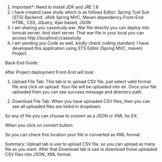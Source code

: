 
1.	Important*: Need to install JDK and JRE 1.8
2.	I have created case study which is as follows 
Editor: Spring Tool Suit (STS)
Backend: JAVA Spring MVC, Maven dependency
Front-End: HTML, CSS, JQuery, Ajax based, JSON
3.	I am sharing you casestudy.war. War file directly you can deploy into tomcat server. And start server. That war file in your local you can access 
http://localhost:<port-if-there>/casestudy 
4.	I am sending you Code as well, kindly check coding standard. I have developed this application using STS Editor (Spring MVC, maven) Project.

Back-End Guide:
 
 
After Project deployment Front-End will look:
 
1.	Upload File Tab: This tab is to upload CSV file, just select valid format file and click on upload. Your file will be uploaded into dir. Once your file uploaded then you can see success message and directory path.
 
2.	Download File Tab: When you have uploaded CSV files, then you can see all uploaded files are listed in dropdown. 

So any of file you can choose to convert as a JSON or XML for EX.
 
When you click on convert button:
 
So you can check this location your file is converted as XML format. 

Summary: Upload tab is use to upload CSV file, so you can upload as many file as you want. After that Download tab is use to download those uploaded CSV files into JSON, XML format.
